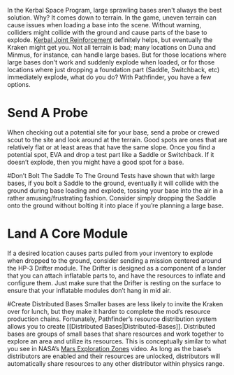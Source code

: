 In the Kerbal Space Program, large sprawling bases aren't always the best solution. Why? It comes down to terrain. In the game, uneven terrain can cause issues when loading a base into the scene. Without warning, colliders might collide with the ground and cause parts of the base to explode. [Kerbal Joint Reinforcement](http://forum.kerbalspaceprogram.com/index.php?/topic/50911-105-kerbal-joint-reinforcement-v314-62215/) definitely helps, but eventually the Kraken might get you. Not all terrain is bad; many locations on Duna and Minmus, for instance, can handle large bases. But for those locations where large bases don't work and suddenly explode when loaded, or for those locations where just dropping a foundation part (Saddle, Switchback, etc) immediately explode, what do you do? With Pathfinder, you have a few options.  
  
# Send A Probe
When checking out a potential site for your base, send a probe or crewed scout to the site and look around at the terrain. Good spots are ones that are relatively flat or at least areas that have the same slope.  Once you find a potential spot, EVA and drop a test part like a Saddle or Switchback. If it doesn’t explode, then you might have a good spot for a base.  

#Don’t Bolt The Saddle To The Ground
Tests have shown that with large bases, if you bolt a Saddle to the ground, eventually it will collide with the ground during base loading and explode, tossing your base into the air in a rather amusing/frustrating fashion. Consider simply dropping the Saddle onto the ground without bolting it into place if you’re planning a large base.

# Land A Core Module
If a desired location causes parts pulled from your inventory to explode when dropped to the ground, consider sending a mission centered around the HP-3 Drifter module. The Drifter is designed as a component of a lander that you can attach inflatable parts to, and have the resources to inflate and configure them. Just make sure that the Drifter is resting on the surface to ensure that your inflatable modules don’t hang in mid air.

#Create Distributed Bases
Smaller bases are less likely to invite the Kraken over for lunch, but they make it harder to complete the mod’s resource production chains. Fortunately, Pathfinder’s resource distribution system allows you to create [[Distributed Bases|Distributed-Bases]]. Distributed bases are groups of small bases that share resources and work together to explore an area and utilize its resources. This is conceptually similar to what you see in NASA’s [Mars Exploration Zones](https://www.youtube.com/watch?v=94bIW7e1Otg) video. As long as the base’s distributors are enabled and their resources are unlocked, distributors will automatically share resources to any other distributor within physics range.